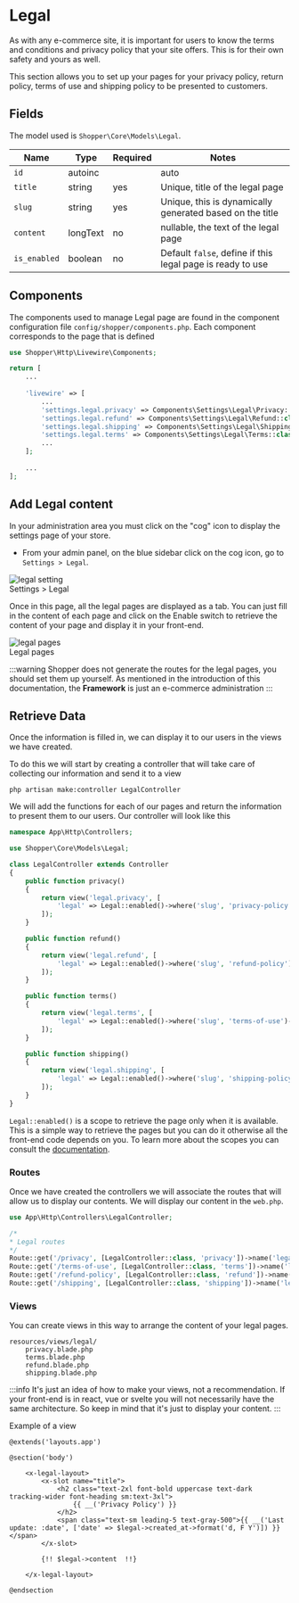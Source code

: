# Legal

As with any e-commerce site, it is important for users to know the terms and conditions and privacy policy that your site offers. This is for their own safety and yours as well.

This section allows you to set up your pages for your privacy policy, return policy, terms of use and shipping policy to be presented to customers.

## Fields

The model used is `Shopper\Core\Models\Legal`. 

| Name        | Type      | Required   |  Notes   |
|--------------|-----------|------------|------------|
| `id` 		   | autoinc   |            |   auto     |
| `title` 	  | string  | yes | Unique, title of the legal page |
| `slug` 	  | string  | yes | Unique, this is dynamically generated based on the title |
| `content`| longText | no | nullable, the text of the legal page |
| `is_enabled` 	| boolean | no | Default `false`, define if this legal page is ready to use|


## Components

The components used to manage Legal page are found in the component configuration file `config/shopper/components.php`. Each component corresponds to the page that is defined

```php
use Shopper\Http\Livewire\Components;

return [
	...
  
  	'livewire' => [
  		...
      	'settings.legal.privacy' => Components\Settings\Legal\Privacy::class,
      	'settings.legal.refund' => Components\Settings\Legal\Refund::class,
      	'settings.legal.shipping' => Components\Settings\Legal\Shipping::class,
      	'settings.legal.terms' => Components\Settings\Legal\Terms::class,
      	...
  	];
  
  	...
];

```

## Add Legal content

In your administration area you must click on the "cog" icon to display the settings page of your store.

- From your admin panel, on the blue sidebar click on the cog icon, go to `Settings > Legal`.

<div class="screenshot">
    <img src="/img/settings-legal.png" alt="legal setting">
    <div class="caption">Settings > Legal</div>
</div>

Once in this page, all the legal pages are displayed as a tab. You can just fill in the content of each page and click on the Enable switch to retrieve the content of your page and display it in your front-end.

<div class="screenshot">
    <img src="/img/legal-screenshot.png" alt="legal pages">
    <div class="caption">Legal pages</div>
</div>

:::warning
Shopper does not generate the routes for the legal pages, you should set them up yourself. As mentioned in the introduction of this documentation, the **Framework** is just an e-commerce administration
:::

## Retrieve Data

Once the information is filled in, we can display it to our users in the views we have created.

To do this we will start by creating a controller that will take care of collecting our information and send it to a view

```shell
php artisan make:controller LegalController
```

We will add the functions for each of our pages and return the information to present them to our users. Our controller will look like this

```php
namespace App\Http\Controllers;

use Shopper\Core\Models\Legal;

class LegalController extends Controller
{
    public function privacy()
    {
        return view('legal.privacy', [
            'legal' => Legal::enabled()->where('slug', 'privacy-policy')->first(),
        ]);
    }

    public function refund()
    {
        return view('legal.refund', [
            'legal' => Legal::enabled()->where('slug', 'refund-policy')->first(),
        ]);
    }

    public function terms()
    {
        return view('legal.terms', [
            'legal' => Legal::enabled()->where('slug', 'terms-of-use')->first(),
        ]);
    }

    public function shipping()
    {
        return view('legal.shipping', [
            'legal' => Legal::enabled()->where('slug', 'shipping-policy')->first(),
        ]);
    }
}
```

`Legal::enabled()` is a scope to retrieve the page only when it is available. This is a simple way to retrieve the pages but you can do it otherwise all the front-end code depends on you. To learn more about the scopes you can consult the [documentation](https://laravel.com/docs/10.x/eloquent#local-scopes).

### Routes

Once we have created the controllers we will associate the routes that will allow us to display our contents. We will display our content in the `web.php`.

```php
use App\Http\Controllers\LegalController;

/*
* Legal routes
*/
Route::get('/privacy', [LegalController::class, 'privacy'])->name('legal.privacy');
Route::get('/terms-of-use', [LegalController::class, 'terms'])->name('legal.terms');
Route::get('/refund-policy', [LegalController::class, 'refund'])->name('legal.refund');
Route::get('/shipping', [LegalController::class, 'shipping'])->name('legal.shipping');
```

### Views

You can create views in this way to arrange the content of your legal pages.

``` files theme:github-light
resources/views/legal/
    privacy.blade.php
    terms.blade.php
    refund.blade.php
    shipping.blade.php
```

:::info
It's just an idea of how to make your views, not a recommendation. If your front-end is in react, vue or svelte you will not necessarily have the same architecture. So keep in mind that it's just to display your content.
:::

Example of a view

```blade
@extends('layouts.app')

@section('body')

    <x-legal-layout>
        <x-slot name="title">
            <h2 class="text-2xl font-bold uppercase text-dark tracking-wider font-heading sm:text-3xl">
                {{ __('Privacy Policy') }}
            </h2>
            <span class="text-sm leading-5 text-gray-500">{{ __('Last update: :date', ['date' => $legal->created_at->format('d, F Y')]) }}</span>
        </x-slot>

        {!! $legal->content  !!}

    </x-legal-layout>

@endsection
```
